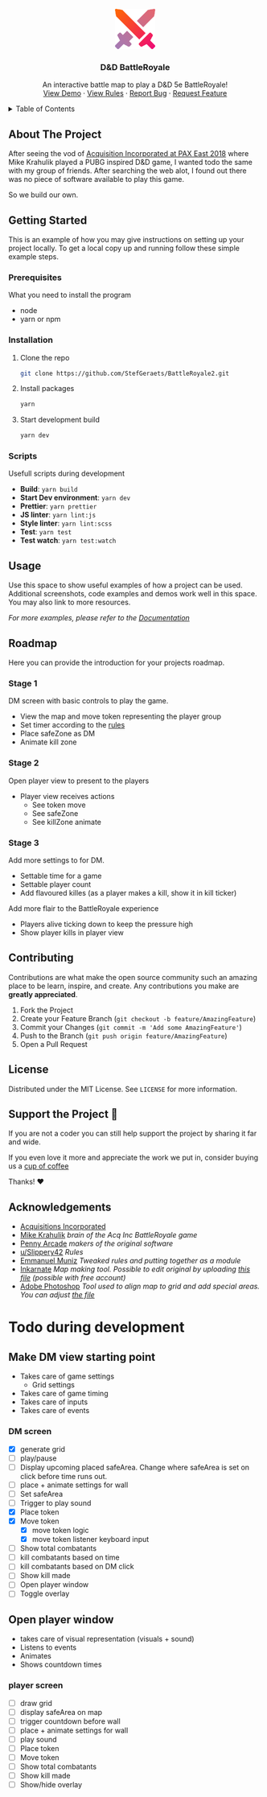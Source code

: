 <!-- PROJECT LOGO -->
<p align="center">
  <a href="https://github.com/StefGeraets/BattleRoyale2">
    <img src="gh/images/logo.png" alt="Logo" width="80" height="80">
  </a>

  <h3 align="center">D&D BattleRoyale</h3>

  <p align="center">
    An interactive battle map to play a D&D 5e BattleRoyale!
    <br />
    <a href="https://stefgeraets.github.io/battleroyale">View Demo</a>
    ·
    <a href="https://github.com/StefGeraets/BattleRoyale2/gh/rules.pdf">View Rules</a>
    ·
    <a href="https://github.com/StefGeraets/BattleRoyale2/issues">Report Bug</a>
    ·
    <a href="https://github.com/StefGeraets/BattleRoyale2/issues">Request Feature</a>
  </p>
</p>

<!-- TABLE OF CONTENTS -->
<details closed="closed">
  <summary>Table of Contents</summary>
  <ol>
    <li>
      <a href="#about-the-project">About The Project</a>
      <ul>
        <li><a href="#built-with">Built With</a></li>
      </ul>
    </li>
    <li>
      <a href="#getting-started">Getting Started</a>
      <ul>
        <li><a href="#prerequisites">Prerequisites</a></li>
        <li><a href="#installation">Installation</a></li>
      </ul>
    </li>
    <li><a href="#usage">Usage</a></li>
    <li><a href="#usage">Documentation</a></li>
    <li>
      <a href="#roadmap">Roadmap</a>
      <ul>
        <li><a href="#stage-1">Stage 1</a></li>
        <li><a href="#stage-2">Stage 2</a></li>
        <li><a href="#stage-3">Stage 3</a></li>
      </ul>
    </li>
    <li><a href="#contributing">Contributing</a></li>
    <li><a href="#license">License</a></li>
    <li><a href="#support-the-project-sparkling_heart">Support the Project</a></li>
    <li><a href="#acknowledgements">Acknowledgements</a></li>
  </ol>
</details>

## About The Project

After seeing the vod of [Acquisition Incorporated at PAX East 2018](https://www.youtube.com/watch?v=TVuhIPHyGpU&ab_channel=pennyarcadeTV) where Mike Krahulik played a PUBG inspired D&D game, I wanted todo the same with my group of friends. After searching the web alot, I found out there was no piece of software available to play this game.

So we build our own.

<!-- GETTING STARTED -->

## Getting Started

This is an example of how you may give instructions on setting up your project locally.
To get a local copy up and running follow these simple example steps.

### Prerequisites

What you need to install the program

- node
- yarn or npm

### Installation

1. Clone the repo
   ```sh
   git clone https://github.com/StefGeraets/BattleRoyale2.git
   ```
2. Install packages
   ```sh
   yarn
   ```
3. Start development build
   ```sh
   yarn dev
   ```

### Scripts

Usefull scripts during development

- **Build**: `yarn build`
- **Start Dev environment**: `yarn dev`
- **Prettier**: `yarn prettier`
- **JS linter**: `yarn lint:js`
- **Style linter**: `yarn lint:scss`
- **Test**: `yarn test`
- **Test watch**: `yarn test:watch`

<!-- USAGE EXAMPLES -->

## Usage

Use this space to show useful examples of how a project can be used. Additional screenshots, code examples and demos work well in this space. You may also link to more resources.

_For more examples, please refer to the [Documentation](https://example.com)_

## Roadmap

Here you can provide the introduction for your projects roadmap.

### Stage 1

DM screen with basic controls to play the game.

- View the map and move token representing the player group
- Set timer according to the [rules](gh/rules.pdf)
- Place safeZone as DM
- Animate kill zone

### Stage 2

Open player view to present to the players

- Player view receives actions
  - See token move
  - See safeZone
  - See killZone animate

### Stage 3

Add more settings to for DM.

- Settable time for a game
- Settable player count
- Add flavoured killes (as a player makes a kill, show it in kill ticker)

Add more flair to the BattleRoyale experience

- Players alive ticking down to keep the pressure high
- Show player kills in player view

## Contributing

Contributions are what make the open source community such an amazing place to be learn, inspire, and create. Any contributions you make are **greatly appreciated**.

1. Fork the Project
2. Create your Feature Branch (`git checkout -b feature/AmazingFeature`)
3. Commit your Changes (`git commit -m 'Add some AmazingFeature'`)
4. Push to the Branch (`git push origin feature/AmazingFeature`)
5. Open a Pull Request

## License

Distributed under the MIT License. See `LICENSE` for more information.

## Support the Project :sparkling_heart:

If you are not a coder you can still help support the project by sharing it far and wide.

If you even love it more and appreciate the work we put in, consider buying us a [cup of coffee](buymeacoffee.com/?via=StefBuilds)

Thanks! :heart:

<!-- ACKNOWLEDGEMENTS -->

## Acknowledgements

- [Acquisitions Incorporated](https://www.acq-inc.com/)
- [Mike Krahulik](https://twitter.com/cwgabriel) _brain of the Acq Inc BattleRoyale game_
- [Penny Arcade](https://choosealicense.com) _makers of the original software_
- [u/Slippery42](https://www.reddit.com/r/dndnext/comments/8cl767/homebrew_lets_tweak_acquisition_incs_wubg_battle/) _Rules_
- [Emmanuel Muniz](https://twitter.com/Mane_Muniz) _Tweaked rules and putting together as a module_
- [Inkarnate](https://inkarnate.com/) _Map making tool. Possible to edit original by uploading [this file](gh/map/battleRoyaleMap.json) (possible with free account)_
- [Adobe Photoshop]() _Tool used to align map to grid and add special areas. You can adjust [the file](gh/map/island-mockup.psd)_

# Todo during development

## Make DM view starting point

- Takes care of game settings
  - Grid settings
- Takes care of game timing
- Takes care of inputs
- Takes care of events

### DM screen

- [x] generate grid
- [ ] play/pause
- [ ] Display upcoming placed safeArea. Change where safeArea is set on click before time runs out.
- [ ] place + animate settings for wall
- [ ] Set safeArea
- [ ] Trigger to play sound
- [x] Place token
- [x] Move token
  - [x] move token logic
  - [x] move token listener keyboard input
- [ ] Show total combatants
- [ ] kill combatants based on time
- [ ] kill combatants based on DM click
- [ ] Show kill made
- [ ] Open player window
- [ ] Toggle overlay

## Open player window

- takes care of visual representation (visuals + sound)
- Listens to events
- Animates
- Shows countdown times

### player screen

- [ ] draw grid
- [ ] display safeArea on map
- [ ] trigger countdown before wall
- [ ] place + animate settings for wall
- [ ] play sound
- [ ] Place token
- [ ] Move token
- [ ] Show total combatants
- [ ] Show kill made
- [ ] Show/hide overlay

